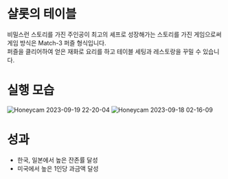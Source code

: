 # 샬롯의 테이블
 비밀스런 스토리를 가진 주인공이 최고의 셰프로 성장해가는 스토리를 가진 게임으로써 게임 방식은 Match-3 퍼즐 형식입니다.  
 퍼즐을 클리어하여 얻은 재화로 요리를 하고 테이블 세팅과 레스토랑을 꾸밀 수 있습니다.

# 실행 모습
![Honeycam 2023-09-19 22-20-04](https://github.com/pelero503/CharlottesTable/assets/135421915/afebe03f-61d1-4cbc-8399-1e11397083f9)
![Honeycam 2023-09-18 02-16-09](https://github.com/pelero503/CharlottesTable/assets/135421915/58c8b782-190c-4188-bb8b-bbd28a883ef5)

# 성과
 - 한국, 일본에서 높은 잔존률 달성
 - 미국에서 높은 1인당 과금액 달성
